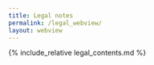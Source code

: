 ```yaml
---
title: Legal notes
permalink: /legal_webview/
layout: webview
---
```


{% include_relative legal_contents.md %}
